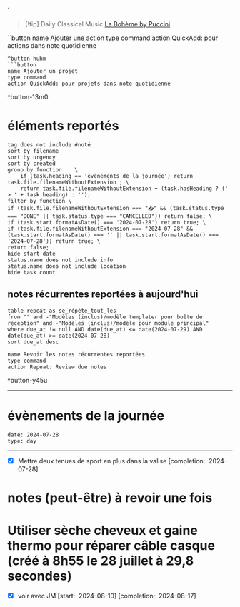 
`

> [!tip] Daily Classical Music
> [La Bohème by Puccini](https://www.youtube.com/watch?v=KP3lV-YvCYM)

``button
name Ajouter une action
type command
action QuickAdd: pour actions dans note quotidienne
```
^button-huhm
```button
name Ajouter un projet
type command
action QuickAdd: pour projets dans note quotidienne
```
^button-13m0
# éléments reportés
```tasks
tag does not include #noté 
sort by filename 
sort by urgency 
sort by created 
group by function    \
	if (task.heading == 'évènements de la journée') return task.file.filenameWithoutExtension ; \
    return task.file.filenameWithoutExtension + (task.hasHeading ? (' > ' + task.heading) : '');
filter by function \
if (task.file.filenameWithoutExtension === "📥" && (task.status.type === "DONE" || task.status.type === "CANCELLED")) return false; \
if (task.start.formatAsDate() === '2024-07-28') return true; \
if (task.file.filenameWithoutExtension === "2024-07-28" && (task.start.formatAsDate() === '' || task.start.formatAsDate() === '2024-07-28')) return true; \
return false;
hide start date
status.name does not include info
status.name does not include location
hide task count
```

## notes récurrentes reportées à aujourd'hui
```dataview
table repeat as se_répète_tout_les
from "" and -"Modèles (inclus)/modèle templater pour boîte de réception" and -"Modèles (inclus)/modèle pour module principal"
where due_at != null AND date(due_at) <= date(2024-07-29) AND date(due_at) >= date(2024-07-28)
sort due_at desc
```

```button
name Revoir les notes récurrentes reportées
type command
action Repeat: Review due notes
```
^button-y45u
___
# évènements de la journée
```gEvent
date: 2024-07-28
type: day
```
___
- [X] Mettre deux tenues de sport en plus dans la valise  [completion:: 2024-07-28]

# notes (peut-être) à revoir une fois


# Utiliser sèche cheveux et gaine thermo pour réparer câble casque  (créé à 8h55 le 28 juillet à 29,8 secondes) 
- [X] voir avec JM  [start:: 2024-08-10]  [completion:: 2024-08-17]